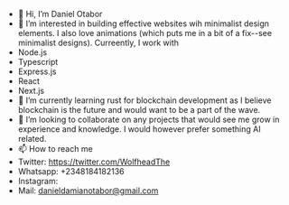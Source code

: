 - 👋 Hi, I’m Daniel Otabor
- 👀 I’m interested in building effective websites wih minimalist design elements. I also love animations (which puts me in a bit of a fix--see minimalist designs). Curreently, I work with 
- Node.js
- Typescript
- Express.js
- React
- Next.js
- 🌱 I’m currently learning rust for blockchain development as I believe blockchain is the future and would want to be a part of the wave.
- 💞️ I’m looking to collaborate on any projects  that would see me grow in experience and knowledge. I would however prefer something AI related.
- 📫 How to reach me 
- Twitter: https://twitter.com/WolfheadThe
- Whatsapp: +2348184182136
- Instagram:
- Mail: danieldamianotabor@gmail.com

<!---
the-wolfhead/the-wolfhead is a ✨ special ✨ repository because its `README.md` (this file) appears on your GitHub profile.
You can click the Preview link to take a look at your changes.
--->
